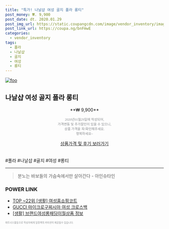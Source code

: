 ```yaml
--- 
title: "특가! 나날샵 여성 골지 폴라 롱티" 
post_money: ₩. 9,900 
post_date: dt. 2020.01.29 
post_img_url: https://static.coupangcdn.com/image/vendor_inventory/images/2016/11/07/18/3/8c8995fb-47b8-4a2e-a497-73abc74bcd3d.JPG 
post_link_url: https://coupa.ng/bnFmwE 
categories: 
  - vendor_inventory 
tags: 
  - 폴라 
  - 나날샵 
  - 골지 
  - 여성 
  - 롱티 
--- 
```

[![foo](https://static.coupangcdn.com/image/vendor_inventory/images/2016/11/07/18/3/8c8995fb-47b8-4a2e-a497-73abc74bcd3d.JPG)](https://coupa.ng/bnFmwE) 

## 나날샵 여성 골지 폴라 롱티 
<p style="text-align: center;">**₩ 9,900**</p> 
<p style="text-align: center;"><span style="color: #898c8f; font-family: Georgia,Times,serif; font-size: 0.75em;">2020년01월29일에 작성되어, <br>가격변동 및 추가할인이 있을 수 있으니,<br> 상품 가격을 꼭!확인해주세요.<br>행복하세요~</span> 
</p>	 
<div markdown="0" style="text-align: center;"><a href="https://coupa.ng/bnFmwE" class="btn btn--success">상품가격 및 후기 보러가기</a></div> 
<br><br> 
  #폴라 #나날샵 #골지 #여성 #롱티 
<hr> 

> 분노는 바보들의 가슴속에서만 살아간다 - 아인슈타인 


### POWER LINK

* <a href="https://blog.naver.com/fasyy4321/221782941781" target="_blank"> TOP ~22위 [생활] 여성홈쇼핑코트</a>
* <a href="https://blog.naver.com/fasyy4321/221784662167" target="_blank">GUCCI 마이크로구찌시마 여성 크로스백</a>
* <a href="https://blog.naver.com/santokki14/221771145757" target="_blank"> [생활] 브랜드여성롱패딩이월상품 정보 </a>

<span style="color: #898c8f; font-family: Georgia,Times,serif; font-size: 0.55em;">파트너스활동으로 작성자에게 일정액의 커미션이 제공될수 있습니다.</span> 
